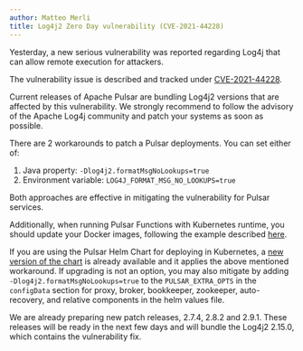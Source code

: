 ```yaml
---
author: Matteo Merli
title: Log4j2 Zero Day vulnerability (CVE-2021-44228)
---
```


Yesterday, a new serious vulnerability was reported regarding Log4j that can
allow remote execution for attackers.

The vulnerability issue is described and tracked under [CVE-2021-44228](https://nvd.nist.gov/vuln/detail/CVE-2021-44228).

Current releases of Apache Pulsar are bundling Log4j2 versions that are
affected by this vulnerability. We strongly recommend to follow the advisory of the
Apache Log4j community and patch your systems as soon as possible.

There are 2 workarounds to patch a Pulsar deployments. You can set either of:

 1. Java property: `-Dlog4j2.formatMsgNoLookups=true`
 2. Environment variable: `LOG4J_FORMAT_MSG_NO_LOOKUPS=true`

Both approaches are effective in mitigating the vulnerability for Pulsar
services.

Additionally, when running Pulsar Functions with Kubernetes runtime, you should update
your Docker images, following the example described [here](https://github.com/lhotari/pulsar-docker-images-patch-CVE-2021-44228).

If you are using the Pulsar Helm Chart for deploying in Kubernetes, a [new
version of the chart](https://github.com/apache/pulsar-helm-chart/releases/tag/pulsar-2.7.6) is already available and it applies the above mentioned workaround.
If upgrading is not an option, you may also mitigate by adding `-Dlog4j2.formatMsgNoLookups=true` to the `PULSAR_EXTRA_OPTS` in the `configData` section for proxy, broker, bookkeeper, zookeeper, auto-recovery, and relative components in the helm values file.

We are already preparing new patch releases, 2.7.4, 2.8.2 and 2.9.1. These
releases will be ready in the next few days and will bundle the Log4j2 2.15.0,
which contains the vulnerability fix.
